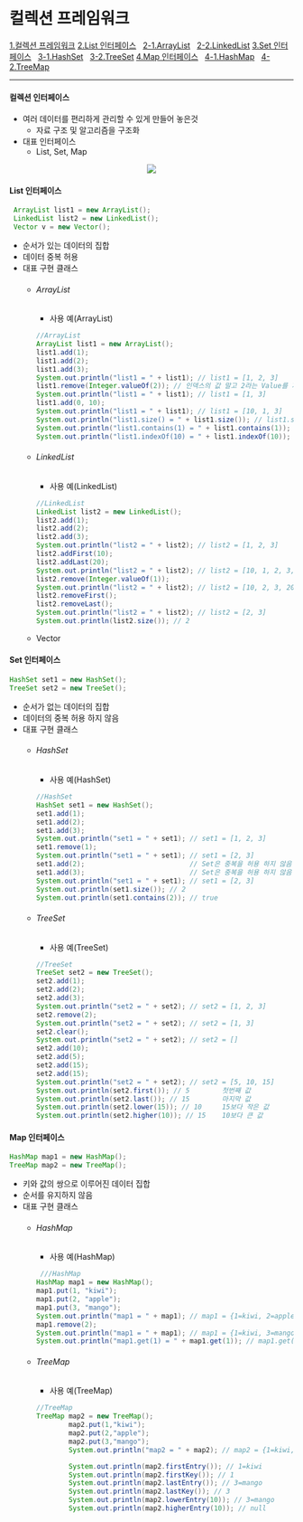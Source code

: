 # 컬렉션 프레임워크

[1.컬렉션 프레임워크](#컬렉션-인터페이스)
[2.List 인터페이스](#list-인터페이스)
&nbsp;&nbsp;[2-1.ArrayList](#list-인터페이스)
&nbsp;&nbsp;[2-2.LinkedList](#list-인터페이스)
[3.Set 인터페이스](#set-인터페이스)
&nbsp;&nbsp;[3-1.HashSet](#set-인터페이스)
&nbsp;&nbsp;[3-2.TreeSet](#set-인터페이스)
[4.Map 인터페이스](#map-인터페이스)
&nbsp;&nbsp;[4-1.HashMap](#map-인터페이스)
&nbsp;&nbsp;[4-2.TreeMap](#map-인터페이스)

----

#### 컬렉션 인터페이스
- 여러 데이터를 편리하게 관리할 수 있게 만들어 놓은것
  - 자료 구조 및 알고리즘을 구조화
- 대표 인터페이스
  - List, Set, Map
<p align="center"><img src="https://user-images.githubusercontent.com/64088250/182539665-e8b95d23-9986-466f-bbdb-65a24f3900af.JPG"></p>

#### List 인터페이스
 ```java
  ArrayList list1 = new ArrayList();
  LinkedList list2 = new LinkedList();
  Vector v = new Vector();
  ```
- 순서가 있는 데이터의 집합
- 데이터 중복 허용
- 대표 구현 클래스
  - ###### ArrayList
    - 사용 예(ArrayList)
    ```java
    //ArrayList
    ArrayList list1 = new ArrayList();
    list1.add(1);
    list1.add(2);
    list1.add(3);
    System.out.println("list1 = " + list1); // list1 = [1, 2, 3]
    list1.remove(Integer.valueOf(2)); // 인덱스의 값 말고 2라는 Value를 지우고 싶을때
    System.out.println("list1 = " + list1); // list1 = [1, 3]
    list1.add(0, 10);
    System.out.println("list1 = " + list1); // list1 = [10, 1, 3]
    System.out.println("list1.size() = " + list1.size()); // list1.size() = 3
    System.out.println("list1.contains(1) = " + list1.contains(1)); // list1.contains(1) = true
    System.out.println("list1.indexOf(10) = " + list1.indexOf(10)); // list1.indexOf(10) = 0
    ```
  - ###### LinkedList
    - 사용 예(LinkedList)
    ```java
    //LinkedList
    LinkedList list2 = new LinkedList();
    list2.add(1);
    list2.add(2);
    list2.add(3);
    System.out.println("list2 = " + list2); // list2 = [1, 2, 3]
    list2.addFirst(10);
    list2.addLast(20);
    System.out.println("list2 = " + list2); // list2 = [10, 1, 2, 3, 20]
    list2.remove(Integer.valueOf(1));
    System.out.println("list2 = " + list2); // list2 = [10, 2, 3, 20]
    list2.removeFirst();
    list2.removeLast();
    System.out.println("list2 = " + list2); // list2 = [2, 3]
    System.out.println(list2.size()); // 2
    ```
  - Vector
 



#### Set 인터페이스
  ```java
  HashSet set1 = new HashSet();
  TreeSet set2 = new TreeSet();
  ```
- 순서가 없는 데이터의 집합
- 데이터의 중복 허용 하지 않음
- 대표 구현 클래스
  - ###### HashSet
    - 사용 예(HashSet)
    ```java
    //HashSet
    HashSet set1 = new HashSet();
    set1.add(1);
    set1.add(2);
    set1.add(3);
    System.out.println("set1 = " + set1); // set1 = [1, 2, 3]
    set1.remove(1);
    System.out.println("set1 = " + set1); // set1 = [2, 3]
    set1.add(2);                          // Set은 중복을 허용 하지 않음
    set1.add(3);                          // Set은 중복을 허용 하지 않음
    System.out.println("set1 = " + set1); // set1 = [2, 3]
    System.out.println(set1.size()); // 2
    System.out.println(set1.contains(2)); // true
    ```
  - ###### TreeSet
    - 사용 예(TreeSet)
    ```Java
    //TreeSet
    TreeSet set2 = new TreeSet();
    set2.add(1);
    set2.add(2);
    set2.add(3);
    System.out.println("set2 = " + set2); // set2 = [1, 2, 3]
    set2.remove(2);
    System.out.println("set2 = " + set2); // set2 = [1, 3]
    set2.clear();
    System.out.println("set2 = " + set2); // set2 = []
    set2.add(10);
    set2.add(5);
    set2.add(15);
    set2.add(15);
    System.out.println("set2 = " + set2); // set2 = [5, 10, 15]
    System.out.println(set2.first()); // 5        첫번째 값
    System.out.println(set2.last()); // 15        마지막 값
    System.out.println(set2.lower(15)); // 10     15보다 작은 값
    System.out.println(set2.higher(10)); // 15    10보다 큰 값
    ```
  
#### Map 인터페이스
  ```java
  HashMap map1 = new HashMap();
  TreeMap map2 = new TreeMap();
  ```
- 키와 값의 쌍으로 이루어진 데이터 집합
- 순서를 유지하지 않음
- 대표 구현 클래스
  - ###### HashMap
    - 사용 예(HashMap)
    ```java
     ///HashMap
    HashMap map1 = new HashMap();
    map1.put(1, "kiwi");
    map1.put(2, "apple");
    map1.put(3, "mango");
    System.out.println("map1 = " + map1); // map1 = {1=kiwi, 2=apple, 3=mango}
    map1.remove(2);
    System.out.println("map1 = " + map1); // map1 = {1=kiwi, 3=mango}
    System.out.println("map1.get(1) = " + map1.get(1)); // map1.get(1) = kiwi
    ```
  - ###### TreeMap
    - 사용 예(TreeMap)
    ```java
    //TreeMap
    TreeMap map2 = new TreeMap();
            map2.put(1,"kiwi");
            map2.put(2,"apple");
            map2.put(3,"mango");
            System.out.println("map2 = " + map2); // map2 = {1=kiwi, 2=apple, 3=mango}

            System.out.println(map2.firstEntry()); // 1=kiwi
            System.out.println(map2.firstKey()); // 1
            System.out.println(map2.lastEntry()); // 3=mango
            System.out.println(map2.lastKey()); // 3
            System.out.println(map2.lowerEntry(10)); // 3=mango
            System.out.println(map2.higherEntry(10)); // null
    ```